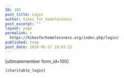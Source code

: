 ```yaml
---
ID: 105
post_title: Login
author: hikes_for_homelessness
post_excerpt: ""
layout: page
permalink: >
  https://hikesforhomelessness.org/index.php/login/
published: true
post_date: 2018-06-17 19:43:22
---
```

[ultimatemember form_id=100]

<code>[charitable_login]</code>